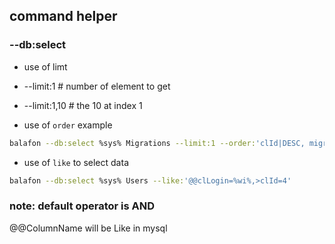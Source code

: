 ## command helper

### --db:select 

- use of limt

- --limit:1     # number of element to get
- --limit:1,10  # the 10 at index 1

- use of `order` example
```sh
balafon --db:select %sys% Migrations --limit:1 --order:'clId|DESC, migration_batch|ASC'
```

- use of `like` to select data 

```sh
balafon --db:select %sys% Users --like:'@@clLogin=%wi%,>clId=4'
```

### note: default operator is AND

@@ColumnName will be Like in mysql  




